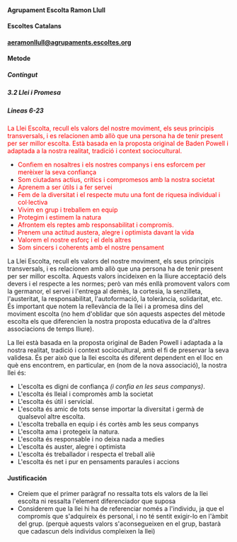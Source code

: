 #### Agrupament Escolta Ramon Llull
#### Escoltes Catalans
#### <aeramonllull@agrupaments.escoltes.org>
#### Metode
##### Contingut
##### 3.2 Llei i Promesa
##### Lineas 6-23

<span style="color: red;">
La Llei Escolta, recull els valors del nostre moviment, els seus principis transversals, i es relacionen amb allò que una persona ha de tenir present per ser millor escolta.
 </span>
 <span style="color: red;">
Està basada en la proposta original de Baden Powell i adaptada a la nostra realitat, tradició i
context sociocultural.
</span>

* <span style="color: red;"> Confiem en nosaltres i els nostres companys i ens esforcem per merèixer la seva confiança </span>
* <span style="color: red;"> Som ciutadans actius, crítics i compromesos amb la nostra societat </span>
* <span style="color: red;"> Aprenem a ser útils i a fer servei </span>
* <span style="color: red;"> Fem de la diversitat i el respecte mutu una font de riquesa individual i col·lectiva </span>
* <span style="color: red;"> Vivim en grup i treballem en equip </span>
* <span style="color: red;"> Protegim i estimem la natura </span>
* <span style="color: red;"> Afrontem els reptes amb responsabilitat i compromís. </span>
* <span style="color: red;"> Prenem una actitud austera, alegre i optimista davant la vida </span>
* <span style="color: red;"> Valorem el nostre esforç i el dels altres </span>
* <span style="color: red;"> Som sincers i coherents amb el nostre pensament </span>

La Llei Escolta, recull els valors del nostre moviment, els seus principis transversals, i es relacionen amb allò que una persona ha de tenir present per ser millor escolta. Aquests valors incideixen en la lliure acceptació dels devers i el respecte a les normes; però van més enllà promovent valors com la germanor, el servei i l'entrega al demès, la cortesia, la senzilleta, l'austeritat, la responsabilitat, l'autoformació, la tolerància, solidaritat, etc. És important que notem la rellevància de la llei i a promesa dins del moviment escolta (no hem d'oblidar que són aquests aspectes del mètode escolta els que diferencien la nostra proposta educativa de la d'altres associacions de temps lliure).

La llei està basada en la proposta original de Baden Powell i adaptada a la nostra realitat, tradició i context sociocultural, amb el fi de preservar la seva validesa. És per això que la llei escolta és diferent dependent en el lloc en què ens encontrem, en particular, en (nom de la nova associació), la nostra llei és:

* L'escolta es digni de confiança _(i confia en les seus companys)_.
* L'escolta és lleial i compromès amb la societat
* L'escolta és útil i servicial.
* L'escolta és amic de tots sense importar la diversitat i germà de qualsevol altre escolta.
* L'escolta treballa en equip i és cortès amb les seus companys
* L'escolta ama i protegeix la natura.
* L'escolta és responsable i no deixa nada a medies
* L'escolta és auster, alegre i optimista
* L'escolta és treballador i respecta el treball aliè
* L'escolta és net i pur en pensaments paraules i accions

#### Justificación

* Creiem que el primer paràgraf no ressalta tots els valors de la llei escolta ni ressalta l'element diferenciador que suposa
* Considerem que la llei hi ha de referenciar només a l'individu, ja que el compromís que s'adquireix és personal, i no té sentit exigir-lo en l'àmbit del grup. (perquè aquests valors s'aconsegueixen en el grup, bastarà que cadascun dels individus compleixen la llei)
